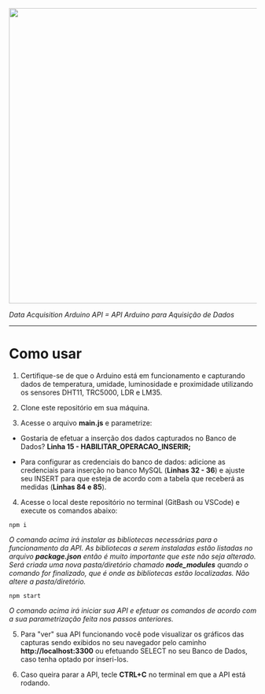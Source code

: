<img src="https://user-images.githubusercontent.com/46379117/189931169-9df7b283-bf43-4af4-8154-b1669862090e.png" width="600px">

_Data Acquisition Arduino API = API Arduino para Aquisição de Dados_

<hr>

# Como usar

1. Certifique-se de que o Arduino está em funcionamento e capturando dados de temperatura, umidade, luminosidade e proximidade utilizando os sensores DHT11, TRC5000, LDR e LM35.

1. Clone este repositório em sua máquina.

1. Acesse o arquivo **main.js** e parametrize:

- Gostaria de efetuar a inserção dos dados capturados no Banco de Dados? **Linha 15 - HABILITAR_OPERACAO_INSERIR;**

- Para configurar as credenciais do banco de dados: adicione as credenciais para inserção no banco MySQL (**Linhas 32 - 36**) e ajuste seu INSERT para que esteja de acordo com a tabela que receberá as medidas (**Linhas 84 e 85**).

4. Acesse o local deste repositório no terminal (GitBash ou VSCode) e execute os comandos abaixo:

```
npm i
``` 
_O comando acima irá instalar as bibliotecas necessárias para o funcionamento da API. As bibliotecas a serem instaladas estão listadas no arquivo **package.json** então é muito importante que este não seja alterado. Será criada uma nova pasta/diretório chamado **node_modules** quando o comando for finalizado, que é onde as bibliotecas estão localizadas. Não altere a pasta/diretório._

```
npm start
``` 

_O comando acima irá iniciar sua API e efetuar os comandos de acordo com a sua parametrização feita nos passos anteriores._

5. Para "ver" sua API funcionando você pode visualizar os gráficos das capturas sendo exibidos no seu navegador pelo caminho **http://localhost:3300** ou efetuando SELECT no seu Banco de Dados, caso tenha optado por inseri-los.

6. Caso queira parar a API, tecle **CTRL+C** no terminal em que a API está rodando.

